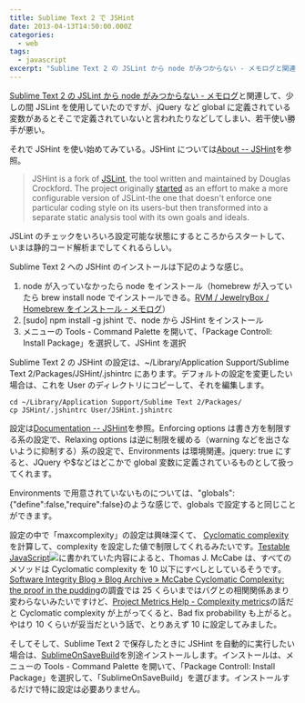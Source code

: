 ```yaml
---
title: Sublime Text 2 で JSHint
date: 2013-04-13T14:50:00.000Z
categories:
  - web
tags:
  - javascript
excerpt: "Sublime Text 2 の JSLint から node がみつからない - メモログと関連して、少しの間JSLintを使用していたのですが、jQueryなどglobalに定義されている変数があるとそこで定義されていないと言われたりなどしてしまい、若干使い勝手が悪い。"
---
```


[Sublime Text 2 の JSLint から node がみつからない - メモログ](/blog//2013/02/node_not_found_with_jsLint/)と関連して、少しの間 JSLint を使用していたのですが、jQuery など global に定義されている変数があるとそこで定義されていないと言われたりなどしてしまい、若干使い勝手が悪い。

それで JSHint を使い始めてみている。JSHint については[About -- JSHint](http://www.jshint.com/about/)を参照。

> JSHint is a fork of [JSLint](http://jslint.com/), the tool written and maintained by Douglas Crockford. The project originally [started](http://anton.kovalyov.net/2011/02/20/why-i-forked-jslint-to-jshint/) as an effort to make a more configurable version of JSLint-the one that doesn't enforce one particular coding style on its users-but then transformed into a separate static analysis tool with its own goals and ideals.

JSLint のチェックをいろいろ設定可能な状態にするところからスタートして、いまは静的コード解析までしてくれるらしい。

Sublime Text 2 への JSHint のインストールは下記のような感じ。

1.  node が入っていなかったら node をインストール（homebrew が入っていたら brew install node でインストールできる。[RVM / JewelryBox / Homebrew をインストール - メモログ](/blog//2012/09/rvm_jewelrybox_homebrew/)）
2.  \[sudo\] npm install -g jshint で、node から JSHint をインストール
3.  メニューの Tools - Command Palette を開いて、「Package Controll: Install Package」を選択して、JSHint を選択

Sublime Text 2 の JSHint の設定は、~/Library/Application Support/Sublime Text 2/Packages/JSHint/.jshintrc にあります。デフォルトの設定を変更したい場合は、これを User のディレクトリにコピーして、それを編集します。

```
cd ~/Library/Application Support/Sublime Text 2/Packages/
cp JSHint/.jshintrc User/JSHint.jshintrc

```

設定は[Documentation -- JSHint](http://www.jshint.com/docs/)を参照。Enforcing options は書き方を制限する系の設定で、Relaxing options は逆に制限を緩める（warning などを出さないように抑制する）系の設定で、Environments は環境関連。jquery: true にすると、JQuery や$などはどこかで global 変数に定義されているものとして扱ってくれます。

Environments で用意されていないものについては、"globals": {"define":false,"require":false}のような感じで、globals で設定すると同じことができます。

設定の中で「maxcomplexity」の設定は興味深くて、 [Cyclomatic complexity](http://ja.wikipedia.org/wiki/%E5%BE%AA%E7%92%B0%E7%9A%84%E8%A4%87%E9%9B%91%E5%BA%A6)を計算して、complexity を設定した値で制限してくれるみたいです。[Testable JavaScript](http://www.amazon.co.jp/gp/product/B00B1WLE92/ref=as_li_ss_tl?ie=UTF8&camp=247&creative=7399&creativeASIN=B00B1WLE92&linkCode=as2&tag=yutakayamaguc-22)![](http://www.assoc-amazon.jp/e/ir?t=yutakayamaguc-22&l=as2&o=9&a=B00B1WLE92)に書かれていた内容によると、Thomas J. McCabe は、すべてのメソッドは Cyclomatic complexity を 10 以下にすべしとしているそうです。[Software Integrity Blog » Blog Archive » McCabe Cyclomatic Complexity: the proof in the pudding](http://www.enerjy.com/blog/?p=198)の調査では 25 くらいまではバグとの相関関係あまり変わらないみたいですけど、[Project Metrics Help - Complexity metrics](http://www.aivosto.com/project/help/pm-complexity.html)の話だと Cyclomatic complexity が上がってくると、Bad fix probability も上がると。やはり 10 くらいが妥当だという話で、とりあえず 10 に設定してみました。

そしてそして、Sublime Text 2 で保存したときに JSHint を自動的に実行したい場合は、[SublimeOnSaveBuild](https://github.com/alexnj/SublimeOnSaveBuild)を別途インストールします。インストールは、メニューの Tools - Command Palette を開いて、「Package Controll: Install Package」を選択して、「SublimeOnSaveBuild」を選びます。インストールするだけで特に設定は必要ありません。
